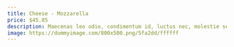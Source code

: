 ```yaml
---
title: Cheese - Mozzarella
price: $45.85
description: Maecenas leo odio, condimentum id, luctus nec, molestie sed, justo. Pellentesque viverra pede ac diam. Cras pellentesque volutpat dui.
image: https://dummyimage.com/800x500.png/5fa2dd/ffffff
---
```

